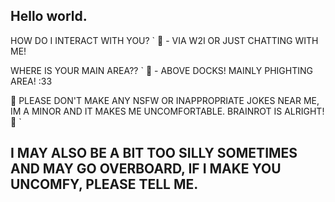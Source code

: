## Hello world.
 HOW DO I INTERACT WITH YOU? `
🐾 - VIA W2I OR JUST CHATTING WITH ME!

 WHERE IS YOUR MAIN AREA?? `
🐾 - ABOVE DOCKS! MAINLY PHIGHTING AREA! :33 

 🐾 PLEASE DON'T MAKE ANY NSFW OR INAPPROPRIATE JOKES NEAR ME, IM A MINOR AND IT MAKES ME UNCOMFORTABLE. BRAINROT IS ALRIGHT! 🐾 `

## I MAY ALSO BE A BIT TOO SILLY SOMETIMES AND MAY GO OVERBOARD, IF I MAKE YOU UNCOMFY, PLEASE TELL ME.
